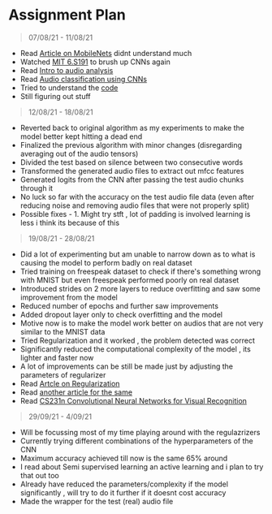 # Assignment Plan
> 07/08/21 - 11/08/21
* Read [Article on MobileNets](https://medium.com/@yu4u/why-mobilenet-and-its-variants-e-g-shufflenet-are-fast-1c7048b9618d) didnt understand much 
* Watched [MIT 6.S191](https://www.youtube.com/watch?v=BUNl0To1IVw&list=RDCMUCtslD4DGH6PKyG_1gFAX7sg&start_radio=1&rv=BUNl0To1IVw&t=2&ab_channel=AlexanderAmini) to brush up CNNs again
* Read [Intro to audio analysis](https://medium.com/behavioral-signals-ai/intro-to-audio-analysis-recognizing-sounds-using-machine-learning-20fd646a0ec5) 
* Read [Audio classification using CNNs](https://medium.com/x8-the-ai-community/audio-classification-using-cnn-coding-example-f9cbd272269e)
* Tried to understand the [code](https://colab.research.google.com/drive/1A46yAHC7uGr-mKggasHbBtodZ6wYZvv1?usp=sharing)
* Still figuring out stuff 

> 12/08/21 - 18/08/21
* Reverted back to original algorithm as my experiments to make the model better kept hitting a dead end
* Finalized the previous algorithm with minor changes (disregarding averaging out of the audio tensors)
* Divided the test based on silence between two consecutive words
* Transformed the generated audio files to extract out mfcc features 
* Generated logits from the CNN after passing the test audio chunks through it 
* No luck so far with the accuracy on the test audio file data (even after reducing noise and removing audio files that were not properly split)
* Possible fixes - 1. Might try stft , lot of padding is involved learning is less i think its because of this

> 19/08/21 - 28/08/21
* Did a lot of experimenting but am unable to narrow down as to what is causing the model to perform badly on real dataset
* Tried training on freespeak dataset to check if there's something wrong with MNIST but even freespeak performed poorly on real dataset
* Introduced strides on 2 more layers to reduce overfitting and saw some improvement from the model
* Reduced number of epochs and further saw improvements
* Added dropout layer only to check overfitting and the model 
* Motive now is to make the model work better on audios that are not very similar to the MNIST data
* Tried Regularization and it worked , the problem detected was correct 
* Significantly reduced the computational complexity of the model , its lighter and faster now
* A lot of improvements can be still be made just by adjusting the parameters of regularizer
* Read [Artcle on Regularization](https://towardsdatascience.com/types-of-regularization-in-machine-learning-eb5ce5f9bf50) 
* Read [another article for the same](https://towardsdatascience.com/regularization-in-deep-learning-l1-l2-and-dropout-377e75acc036)
* Read [CS231n Convolutional Neural Networks for Visual Recognition](https://cs231n.github.io/linear-classify/)

> 29/09/21 - 4/09/21
* Will be focussing most of my time playing around with the regulazrizers
* Currently trying different combinations of the hyperparameters of the CNN
* Maximum accuracy achieved till now is the same 65% around 
* I read about Semi supervised learning an active learning and i plan to try that out too
* Already have reduced the parameters/complexity if the model significantly , will try to do it further if it doesnt cost accuracy
* Made the wrapper for the test (real) audio file 
